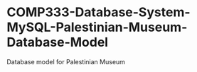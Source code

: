 # COMP333-Database-System-MySQL-Palestinian-Museum-Database-Model
Database model for Palestinian Museum
